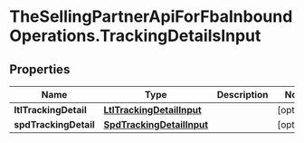 # TheSellingPartnerApiForFbaInboundOperations.TrackingDetailsInput

## Properties

Name | Type | Description | Notes
------------ | ------------- | ------------- | -------------
**ltlTrackingDetail** | [**LtlTrackingDetailInput**](LtlTrackingDetailInput.md) |  | [optional] 
**spdTrackingDetail** | [**SpdTrackingDetailInput**](SpdTrackingDetailInput.md) |  | [optional] 


